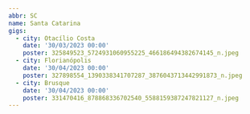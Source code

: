 ```yaml
---
abbr: SC
name: Santa Catarina
gigs:
  - city: Otacílio Costa
    date: '30/03/2023 00:00'
    poster: 325849523_5724931060955225_466186494382674145_n.jpeg
  - city: Florianópolis
    date: '30/04/2023 00:00'
    poster: 327898554_1390338341707287_3876043713442991873_n.jpeg
  - city: Brusque
    date: '30/04/2023 00:00'
    poster: 331470416_878868336702540_5588159387247821127_n.jpeg
---
```


